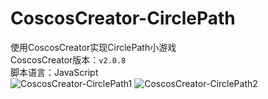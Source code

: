 # CoscosCreator-CirclePath
使用CoscosCreator实现CirclePath小游戏<br>
CoscosCreator版本：`v2.0.8`<br>
脚本语言：JavaScript  
![CoscosCreator-CirclePath1](http://ppiqebmor.bkt.clouddn.com/CoscosCreator-CirclePath1.PNG)
![CoscosCreator-CirclePath2](http://ppiqebmor.bkt.clouddn.com/CoscosCreator-CirclePath2.PNG)
